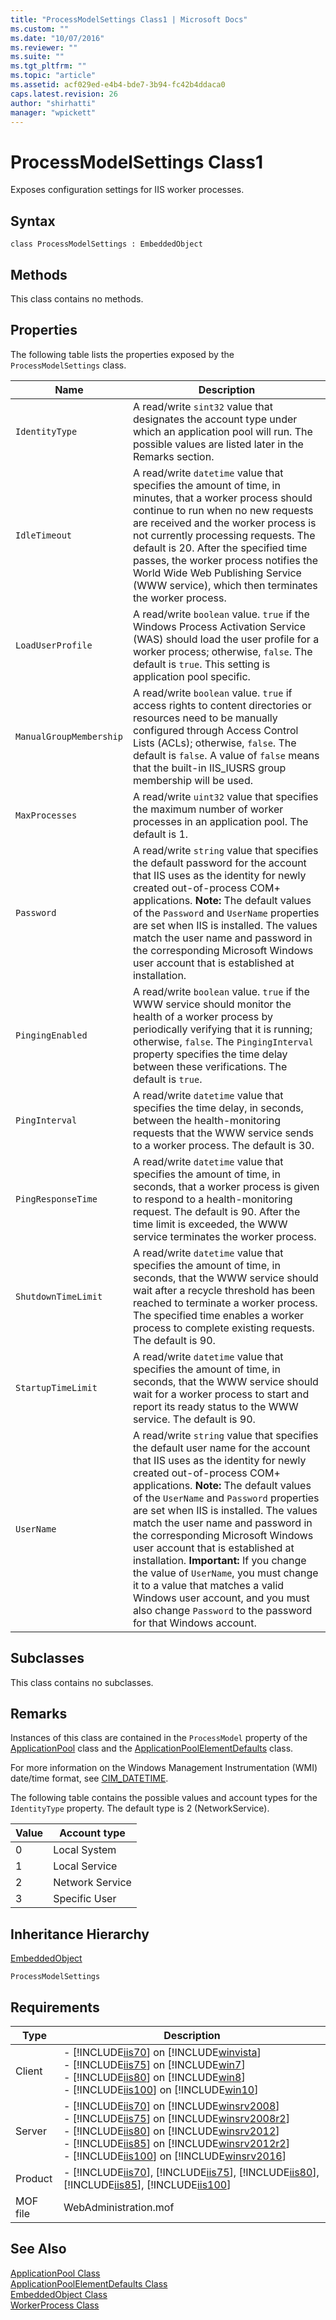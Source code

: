 ```yaml
---
title: "ProcessModelSettings Class1 | Microsoft Docs"
ms.custom: ""
ms.date: "10/07/2016"
ms.reviewer: ""
ms.suite: ""
ms.tgt_pltfrm: ""
ms.topic: "article"
ms.assetid: acf029ed-e4b4-bde7-3b94-fc42b4ddaca0
caps.latest.revision: 26
author: "shirhatti"
manager: "wpickett"
---
```

# ProcessModelSettings Class1
Exposes configuration settings for IIS worker processes.  
  
## Syntax  
  
```vbs  
class ProcessModelSettings : EmbeddedObject  
```  
  
## Methods  
 This class contains no methods.  
  
## Properties  
 The following table lists the properties exposed by the `ProcessModelSettings` class.  
  
|Name|Description|  
|----------|-----------------|  
|`IdentityType`|A read/write `sint32` value that designates the account type under which an application pool will run. The possible values are listed later in the Remarks section.|  
|`IdleTimeout`|A read/write `datetime` value that specifies the amount of time, in minutes, that a worker process should continue to run when no new requests are received and the worker process is not currently processing requests. The default is 20. After the specified time passes, the worker process notifies the World Wide Web Publishing Service (WWW service), which then terminates the worker process.|  
|`LoadUserProfile`|A read/write `boolean` value. `true` if the Windows Process Activation Service (WAS) should load the user profile for a worker process; otherwise, `false`. The default is `true`. This setting is application pool specific.|  
|`ManualGroupMembership`|A read/write `boolean` value. `true` if access rights to content directories or resources need to be manually configured through Access Control Lists (ACLs); otherwise, `false`. The default is `false`. A value of `false` means that the built-in IIS_IUSRS group membership will be used.|  
|`MaxProcesses`|A read/write `uint32` value that specifies the maximum number of worker processes in an application pool. The default is 1.|  
|`Password`|A read/write `string` value that specifies the default password for the account that IIS uses as the identity for newly created out-of-process COM+ applications. **Note:**  The default values of the `Password` and `UserName` properties are set when IIS is installed. The values match the user name and password in the corresponding Microsoft Windows user account that is established at installation.|  
|`PingingEnabled`|A read/write `boolean` value. `true` if the WWW service should monitor the health of a worker process by periodically verifying that it is running; otherwise, `false`. The `PingingInterval` property specifies the time delay between these verifications. The default is `true`.|  
|`PingInterval`|A read/write `datetime` value that specifies the time delay, in seconds, between the health-monitoring requests that the WWW service sends to a worker process. The default is 30.|  
|`PingResponseTime`|A read/write `datetime` value that specifies the amount of time, in seconds, that a worker process is given to respond to a health-monitoring request. The default is 90. After the time limit is exceeded, the WWW service terminates the worker process.|  
|`ShutdownTimeLimit`|A read/write `datetime` value that specifies the amount of time, in seconds, that the WWW service should wait after a recycle threshold has been reached to terminate a worker process. The specified time enables a worker process to complete existing requests. The default is 90.|  
|`StartupTimeLimit`|A read/write `datetime` value that specifies the amount of time, in seconds, that the WWW service should wait for a worker process to start and report its ready status to the WWW service. The default is 90.|  
|`UserName`|A read/write `string` value that specifies the default user name for the account that IIS uses as the identity for newly created out-of-process COM+ applications. **Note:**  The default values of the `UserName` and `Password` properties are set when IIS is installed. The values match the user name and password in the corresponding Microsoft Windows user account that is established at installation. **Important:**  If you change the value of `UserName`, you must change it to a value that matches a valid Windows user account, and you must also change `Password` to the password for that Windows account.|  
  
## Subclasses  
 This class contains no subclasses.  
  
## Remarks  
 Instances of this class are contained in the `ProcessModel` property of the [ApplicationPool](../wmi-provider/applicationpool-class1.md) class and the [ApplicationPoolElementDefaults](../wmi-provider/applicationpoolelementdefaults-class1.md) class.  
  
 For more information on the Windows Management Instrumentation (WMI) date/time format, see [CIM_DATETIME](http://go.microsoft.com/fwlink/?LinkId=57551).  
  
 The following table contains the possible values and account types for the `IdentityType` property. The default type is 2 (NetworkService).  
  
|Value|Account type|  
|-----------|------------------|  
|0|Local System|  
|1|Local Service|  
|2|Network Service|  
|3|Specific User|  
  
## Inheritance Hierarchy  
 [EmbeddedObject](../wmi-provider/embeddedobject-class1.md)  
  
 `ProcessModelSettings`  
  
## Requirements  
  
|Type|Description|  
|----------|-----------------|  
|Client|-   [!INCLUDE[iis70](../wmi-provider/includes/iis70-md.md)] on [!INCLUDE[winvista](../wmi-provider/includes/winvista-md.md)]<br />-   [!INCLUDE[iis75](../wmi-provider/includes/iis75-md.md)] on [!INCLUDE[win7](../wmi-provider/includes/win7-md.md)]<br />-   [!INCLUDE[iis80](../wmi-provider/includes/iis80-md.md)] on [!INCLUDE[win8](../wmi-provider/includes/win8-md.md)]<br />-   [!INCLUDE[iis100](../wmi-provider/includes/iis100-md.md)] on [!INCLUDE[win10](../wmi-provider/includes/win10-md.md)]|  
|Server|-   [!INCLUDE[iis70](../wmi-provider/includes/iis70-md.md)] on [!INCLUDE[winsrv2008](../wmi-provider/includes/winsrv2008-md.md)]<br />-   [!INCLUDE[iis75](../wmi-provider/includes/iis75-md.md)] on [!INCLUDE[winsrv2008r2](../wmi-provider/includes/winsrv2008r2-md.md)]<br />-   [!INCLUDE[iis80](../wmi-provider/includes/iis80-md.md)] on [!INCLUDE[winsrv2012](../wmi-provider/includes/winsrv2012-md.md)]<br />-   [!INCLUDE[iis85](../wmi-provider/includes/iis85-md.md)] on [!INCLUDE[winsrv2012r2](../wmi-provider/includes/winsrv2012r2-md.md)]<br />-   [!INCLUDE[iis100](../wmi-provider/includes/iis100-md.md)] on [!INCLUDE[winsrv2016](../wmi-provider/includes/winsrv2016-md.md)]|  
|Product|-   [!INCLUDE[iis70](../wmi-provider/includes/iis70-md.md)], [!INCLUDE[iis75](../wmi-provider/includes/iis75-md.md)], [!INCLUDE[iis80](../wmi-provider/includes/iis80-md.md)], [!INCLUDE[iis85](../wmi-provider/includes/iis85-md.md)], [!INCLUDE[iis100](../wmi-provider/includes/iis100-md.md)]|  
|MOF file|WebAdministration.mof|  
  
## See Also  
 [ApplicationPool Class](../wmi-provider/applicationpool-class1.md)   
 [ApplicationPoolElementDefaults Class](../wmi-provider/applicationpoolelementdefaults-class1.md)   
 [EmbeddedObject Class](../wmi-provider/embeddedobject-class1.md)   
 [WorkerProcess Class](../wmi-provider/workerprocess-class2.md)
